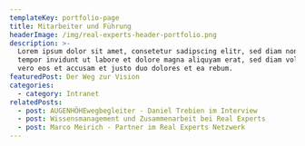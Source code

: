 ```yaml
---
templateKey: portfolio-page
title: Mitarbeiter und Führung
headerImage: /img/real-experts-header-portfolio.png
description: >-
  Lorem ipsum dolor sit amet, consetetur sadipscing elitr, sed diam nonumy irmod
  tempor invidunt ut labore et dolore magna aliquyam erat, sed diam voluptua. At
  vero eos et accusam et justo duo dolores et ea rebum.
featuredPost: Der Weg zur Vision
categories:
  - category: Intranet
relatedPosts:
  - post: AUGENHÖHEwegbegleiter - Daniel Trebien im Interview
  - post: Wissensmanagement und Zusammenarbeit bei Real Experts
  - post: Marco Meirich - Partner im Real Experts Netzwerk
---
```


